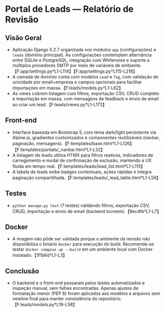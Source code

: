 # Portal de Leads — Relatório de Revisão

## Visão Geral
- Aplicação Django 5.2.7 organizada nos módulos `app` (configurações) e `leads` (domínio principal). As configurações contemplam alternância entre SQLite e PostgreSQL, integração com Whitenoise e suporte a múltiplos provedores SMTP por meio de variáveis de ambiente.【F:app/settings.py†L1-L114】【F:app/settings.py†L115-L218】
- A camada de domínio conta com modelos `Lead` e `Tag`, com validação de unicidade por email+empresa e campos opcionais para facilitar importações em massa.【F:leads/models.py†L1-L62】
- As views cobrem listagem com filtros, exportação CSV, CRUD completo e importação em massa, com mensagens de feedback e envio de email ao criar um lead.【F:leads/views.py†L1-L173】

## Front-end
- Interface baseada em Bootstrap 5, com tema dark/light persistente via Alpine.js, gradientes customizados e componentes reutilizáveis (navbar, paginação, mensagens).【F:templates/base.html†L1-L126】【F:templates/partials/_navbar.html†L1-L32】
- A listagem de leads utiliza HTMX para filtros reativos, indicadores de carregamento e modal de confirmação de exclusão, mantendo a UX fluida em tempo real.【F:templates/leads/lead_list.html†L1-L115】
- A tabela de leads exibe badges contextuais, ações rápidas e integra paginação compartilhada.【F:templates/leads/_lead_table.html†L1-L56】

## Testes
- `python manage.py test` (7 testes) validando filtros, exportação CSV, CRUD, importação e envio de email (backend locmem).【8ec4fe†L1-L7】

## Docker
- A imagem não pôde ser validada porque o ambiente da revisão não disponibiliza o binário `docker` para execução do build. Recomenda-se testar `docker compose up --build` em um ambiente local com Docker instalado.【1f1b6d†L1-L3】

## Conclusão
- O backend e o front-end passaram pelos testes automatizados e inspeção manual, sem falhas encontradas. Apenas ajustes de formatação menor (PEP 8) foram aplicados aos modelos e arquivos sem newline final para manter consistência do repositório.【F:leads/models.py†L19-L58】
